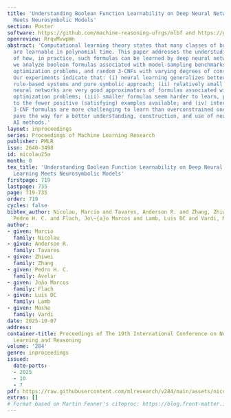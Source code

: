 ```yaml
---
title: 'Understanding Boolean Function Learnability on Deep Neural Networks: PAC Learning
  Meets Neurosymbolic Models'
section: Poster
software: https://github.com/machine-reasoning-ufrgs/mlbf and https://github.com/zzwonder/Valiants-Algorithm-for-Learning-CNF-formulas
openreview: RrqvMvwpWn
abstract: 'Computational learning theory states that many classes of boolean formulas
  are learnable in polynomial time. This paper addresses the understudied subject
  of how, in practice, such formulas can be learned by deep neural networks. Specifically,
  we analyze boolean formulas associated with model-sampling benchmarks, combinatorial
  optimization problems, and random 3-CNFs with varying degrees of constrainedness.
  Our experiments indicate that: (i) neural learning generalizes better than pure
  rule-based systems and pure symbolic approach; (ii) relatively small and shallow
  neural networks are very good approximators of formulas associated with combinatorial
  optimization problems; (iii) smaller formulas seem harder to learn, possibly due
  to the fewer positive (satisfying) examples available; and (iv) interestingly, underconstrained
  3-CNF formulas are more challenging to learn than overconstrained ones. Such findings
  pave the way for a better understanding, construction, and use of neurosymbolic
  AI methods.'
layout: inproceedings
series: Proceedings of Machine Learning Research
publisher: PMLR
issn: 2640-3498
id: nicolau25a
month: 0
tex_title: 'Understanding Boolean Function Learnability on Deep Neural Networks: PAC
  Learning Meets Neurosymbolic Models'
firstpage: 719
lastpage: 735
page: 719-735
order: 719
cycles: false
bibtex_author: Nicolau, Marcio and Tavares, Anderson R. and Zhang, Zhiwei and Avelar,
  Pedro H. C. and Flach, Jo\~{a}o Marcos and Lamb, Luis DC and Vardi, Moshe
author:
- given: Marcio
  family: Nicolau
- given: Anderson R.
  family: Tavares
- given: Zhiwei
  family: Zhang
- given: Pedro H. C.
  family: Avelar
- given: João Marcos
  family: Flach
- given: Luis DC
  family: Lamb
- given: Moshe
  family: Vardi
date: 2025-10-07
address:
container-title: Proceedings of The 19th International Conference on Neurosymbolic
  Learning and Reasoning
volume: '284'
genre: inproceedings
issued:
  date-parts:
  - 2025
  - 10
  - 7
pdf: https://raw.githubusercontent.com/mlresearch/v284/main/assets/nicolau25a/nicolau25a.pdf
extras: []
# Format based on Martin Fenner's citeproc: https://blog.front-matter.io/posts/citeproc-yaml-for-bibliographies/
---
```

